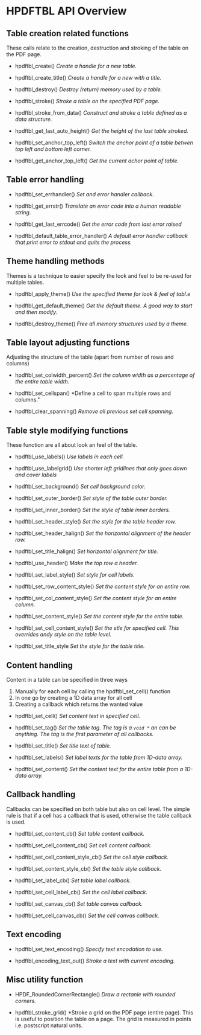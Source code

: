 # HPDFTBL API Overview


## Table creation related functions

These calls relate to the creation, destruction and stroking of the table on the PDF page.

 - hpdftbl_create()
   *Create a handle for a new table.* 


 - hpdftbl_create_title()
   *Create a handle for a new  with a title.*


 - hpdftbl_destroy()
   *Destroy (return) memory used by a table.*


 - hpdftbl_stroke()
   *Stroke a table on the specified PDF page.*


 - hpdftbl_stroke_from_data()
   *Construct and stroke a table defined as a data structure.*


 - hpdftbl_get_last_auto_height()
   *Get the height of the last table stroked.*


 - hpdftbl_set_anchor_top_left()
   *Switch the anchor point of a table betwen top left and bottom left corner.*


 - hpdftbl_get_anchor_top_left()
   *Get the current achor point of table.*


## Table error handling

 - hpdftbl_set_errhandler()
   *Set and error handler callback.*


 - hpdftbl_get_errstr()
   *Translate an error code into a human readable string.*


 - hpdftbl_get_last_errcode()
   *Get the error code from last error raised*


 - hpdftbl_default_table_error_handler()
   *A default error handler callback that print error to stdout and quits the process.*


## Theme handling methods

Themes is a technique to easier specify the look and feel to be re-used for multiple tables.

 - hpdftbl_apply_theme()
   *Use the specified theme for look & feel of tabl.e*

 - hpdftbl_get_default_theme()
   *Get the default theme. A good way to start and then modify.*

 - hpdftbl_destroy_theme()
   *Free all memory structures used by a theme.*


## Table layout adjusting functions

Adjusting the structure of the table (apart from number of rows and columns)

 - hpdftbl_set_colwidth_percent()
   *Set the column width as a percentage of the entire table width.*

 - hpdftbl_set_cellspan()
   *Define a cell to span multiple rows and columns."

 - hpdftbl_clear_spanning()
   *Remove all previous set cell spanning.*


## Table style modifying functions

These function are all about look an feel of the table.

 - hpdftbl_use_labels()
   *Use labels in each cell.*

 - hpdftbl_use_labelgrid()
   *Use shorter left gridlines that only goes down and cover labels* 

 - hpdftbl_set_background()
   *Set cell background color.*

 - hpdftbl_set_outer_border()
   *Set style of the table outer border.*

 - hpdftbl_set_inner_border()
   *Set the style of table inner borders.*
   
 - hpdftbl_set_header_style()
   *Set the style for the table header row.*

 - hpdftbl_set_header_halign()
   *Set the horizontal alignment of the header row.*

 - hpdftbl_set_title_halign()
   *Set horizontal alignment for title.*

 - hpdftbl_use_header()
   *Make the top row a header.*

 - hpdftbl_set_label_style()
   *Set style for cell labels.*

 - hpdftbl_set_row_content_style()
   *Set the content style for an entire row.*

 - hpdftbl_set_col_content_style()
   *Set the content style for an entire column.*

 - hpdftbl_set_content_style()
   *Set the content style for the entire table.*

 - hpdftbl_set_cell_content_style()
   *Set the stle for specified cell. This overrides andy style on the table level.*

 - hpdftbl_set_title_style
   *Set the style for the table title.*

## Content handling

Content in a table can be specified in three ways

 1. Manually for each cell by calling the hpdftbl_set_cell() function
 2. In one go by creating a 1D data array for all cell
 3. Creating a callback which returns the wanted value

 - hpdftbl_set_cell()
   *Set content text in specified cell.*

 - hpdftbl_set_tag()
   *Set the table tag. The tag is a `void *` an can be anything. The tag is the first parameter of all callbacks.*

 - hpdftbl_set_title()
   *Set title text of table.*

 - hpdftbl_set_labels()
   *Set label texts for the table from 1D-data array.*

 - hpdftbl_set_content()
   *Set the content text for the entire table from a 1D-data array.* 


## Callback handling

Callbacks can be specified on both table but also on cell level. The simple rule is that
if a cell has a callback that is used, otherwise the table callback is used.

 - hpdftbl_set_content_cb()
   *Set table content callback.*

 - hpdftbl_set_cell_content_cb()
   *Set cell content callback.*

 - hpdftbl_set_cell_content_style_cb()
   *Set the cell style callback.*

 - hpdftbl_set_content_style_cb()
   *Set the table style callback.*

 - hpdftbl_set_label_cb()
   *Set table label callback.*

 - hpdftbl_set_cell_label_cb()
   *Set the cell label callback.*
   
 - hpdftbl_set_canvas_cb()
   *Set table canvas callback.*

 - hpdftbl_set_cell_canvas_cb()
   *Set the cell canvas callback.*

## Text encoding

 - hpdftbl_set_text_encoding()
   *Specify text encodation to use.*

 - hpdftbl_encoding_text_out()
   *Stroke a text with current encoding.*


## Misc utility function

 - HPDF_RoundedCornerRectangle()
   *Draw a rectanle with rounded corners.*

 - hpdftbl_stroke_grid()
   *Stroke a grid on the PDF page (entire page). This is useful to position the table on a page. The grid is measured in points i.e. postscript natural units.


